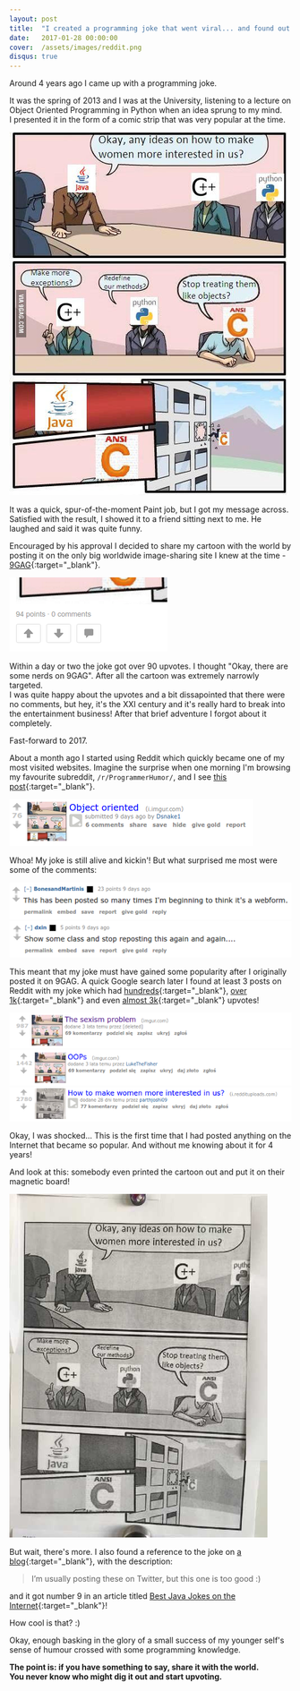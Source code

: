 ```yaml
---
layout: post
title:  "I created a programming joke that went viral... and found out about it 4 years later"
date:   2017-01-28 00:00:00
cover:  /assets/images/reddit.png
disqus: true
---
```


Around 4 years ago I came up with a programming joke. 

It was the spring of 2013 and I was at the University, 
listening to a lecture on Object Oriented Programming in Python when an idea sprung to my mind.  
I presented it in the form of a comic strip that was very popular at the time.

![The joke](/assets/images/joke/joke.jpg) 

It was a quick, spur-of-the-moment Paint job, but I got my message across. Satisfied with the
result, I showed it to a friend sitting next to me. He laughed and said it was quite funny.

Encouraged by his approval I decided to share my cartoon with the world by posting it
on the only big worldwide image-sharing site I knew at the time - [9GAG](http://9gag.com/u/szym1000/posts){:target="_blank"}.

![Upvotes on 9GAG](/assets/images/joke/9gag_points.png)

Within a day or two the joke got over 90 upvotes. I thought "Okay, there are some nerds on 9GAG". 
After all the cartoon was extremely narrowly targeted.  
I was quite happy about the upvotes and
a bit dissapointed that there were no comments, but hey, it's the XXI century and it's really hard
to break into the entertainment business! After that brief adventure I forgot about it completely. 

Fast-forward to 2017.

About a month ago I started using Reddit which quickly became one of my most visited websites.
Imagine the surprise when one morning I'm browsing my favourite subreddit, `/r/ProgrammerHumor/`, and I see 
[this post](https://www.reddit.com/r/ProgrammerHumor/comments/5oq9qa/object_oriented/){:target="_blank"}.
 
![Reddit: January 2017](/assets/images/joke/reddit_jan_2017.png)

Whoa! My joke is still alive and kickin'! But what surprised me most were some of the comments:

![Reddit: January 2017 comment (1)](/assets/images/joke/reddit_jan_2017_c1.png)
![Reddit: January 2017 comment (1)](/assets/images/joke/reddit_jan_2017_c2.png)

This meant that my joke must have gained some popularity after I originally posted it on 9GAG.
A quick Google search later I found at least 3 posts on Reddit with my joke which had 
[hundreds](https://www.reddit.com/r/ProgrammerHumor/comments/1fhti3/the_sexism_problem/){:target="_blank"}, 
[over 1k](https://www.reddit.com/r/ProgrammerHumor/comments/1rap3q/oops/){:target="_blank"} and even
[almost 3k](https://www.reddit.com/r/ProgrammerHumor/comments/5l2d4v/how_to_make_women_more_interested_in_us/){:target="_blank"}
upvotes!

![Reddit: post with hundreds of upvotes](/assets/images/joke/reddit_hundreds.png)
![Reddit: post with over 1k upvotes](/assets/images/joke/reddit_1k.png)
![Reddit: post with almost 3k upvotes](/assets/images/joke/reddit_3k.png)

Okay, I was shocked... This is the first time that I had posted anything on the Internet that became so popular.
And without me knowing about it for 4 years!

And look at this: somebody even printed the cartoon out and put it on their magnetic board!

![Reddit: magnetic board](/assets/images/joke/reddit_magnetic.jpg)

But wait, there's more. I also found a reference to the joke on 
[a blog](https://colorblindprogramming.com/geek-joke){:target="_blank"}, with the description:

> I’m usually posting these on Twitter, but this one is too good :)

and it got number 9 in an article titled 
[Best Java Jokes on the Internet](http://www.javaassignmenthelp.net/best-java-jokes-on-the-internet/){:target="_blank"}!

How cool is that? :)

Okay, enough basking in the glory of a small success of my younger self's sense of humour
crossed with some programming knowledge.

**The point is: if you have something to say, share it with the world.  
You never know who might dig it out and start upvoting.**